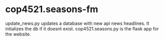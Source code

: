 # cop4521.seasons-fm
update_news.py updates a database with new api news headlines. It intializes the db if it doesnt exist.
cop4521.seasons.py is the flask app for the website.
